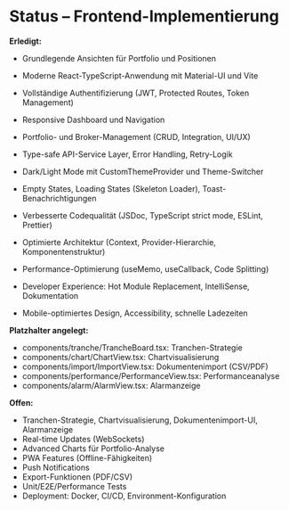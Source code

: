 # Status – Frontend-Implementierung

**Erledigt:**
- Grundlegende Ansichten für Portfolio und Positionen

- Moderne React-TypeScript-Anwendung mit Material-UI und Vite
- Vollständige Authentifizierung (JWT, Protected Routes, Token Management)
- Responsive Dashboard und Navigation
- Portfolio- und Broker-Management (CRUD, Integration, UI/UX)
- Type-safe API-Service Layer, Error Handling, Retry-Logik
- Dark/Light Mode mit CustomThemeProvider und Theme-Switcher
- Empty States, Loading States (Skeleton Loader), Toast-Benachrichtigungen
- Verbesserte Codequalität (JSDoc, TypeScript strict mode, ESLint, Prettier)
- Optimierte Architektur (Context, Provider-Hierarchie, Komponentenstruktur)
- Performance-Optimierung (useMemo, useCallback, Code Splitting)
- Developer Experience: Hot Module Replacement, IntelliSense, Dokumentation
- Mobile-optimiertes Design, Accessibility, schnelle Ladezeiten

**Platzhalter angelegt:**
- components/tranche/TrancheBoard.tsx: Tranchen-Strategie
- components/chart/ChartView.tsx: Chartvisualisierung
- components/import/ImportView.tsx: Dokumentenimport (CSV/PDF)
- components/performance/PerformanceView.tsx: Performanceanalyse
- components/alarm/AlarmView.tsx: Alarmanzeige

**Offen:**
- Tranchen-Strategie, Chartvisualisierung, Dokumentenimport-UI, Alarmanzeige
- Real-time Updates (WebSockets)
- Advanced Charts für Portfolio-Analyse
- PWA Features (Offline-Fähigkeiten)
- Push Notifications
- Export-Funktionen (PDF/CSV)
- Unit/E2E/Performance Tests
- Deployment: Docker, CI/CD, Environment-Konfiguration
